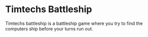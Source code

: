 # Timtechs Battleship

Timtechs battleship is a battleship game where you try to find the computers ship before your turns run out.

